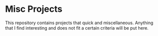 # Misc Projects

This repository contains projects that quick and miscellaneous. Anything that I find interesting and does not fit a certain criteria will be put here.
